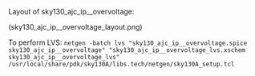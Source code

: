 Layout of sky130_ajc_ip__overvoltage:

(sky130_ajc_ip__overvoltage_layout.png)


To perform LVS:
`netgen -batch lvs "sky130_ajc_ip__overvoltage.spice sky130_ajc_ip__overvoltage" "sky130_ajc_ip__overvoltage_lvs.xschem sky130_ajc_ip__overvoltage_lvs" /usr/local/share/pdk/sky130A/libs.tech/netgen/sky130A_setup.tcl`

